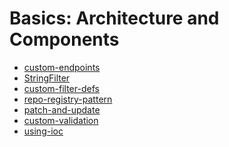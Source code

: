 # Basics:  Architecture and Components

  <!-- Here's what we currently have -->

  * [custom-endpoints](./custom-endpoints.md)
  * [StringFilter](./StringFilter.md)
  * [custom-filter-defs](./custom-filter-defs.md)
  * [repo-registry-pattern](./repo-registry-pattern.md)
  * [patch-and-update](./patch-and-update.md)
  * [custom-validation](./custom-validation.md)
  * [using-ioc](./using-ioc.md)

  
  <!-- * [HATEOAS](./HATEOAS.md) -->
  <!-- * [response-envelopes](./response-envelopes.md) -->
  <!-- * [searching-and-criteria](./searching-and-criteria.md) -->
  <!-- * [projections](./projections.md) -->

<!-- Suggested in late 2018 
    * [The Host]()
    * [The ApiDef]()
    * [The EndpointDef]()
    * [Request and Response Contexts]()
    * [The Router]()
    * [Dependency Injection and the IOC Container]()
    * [The MongoDb Repo]()
    * [The Sql Repo]()
    * [The Repo Pattern: Registry, Repo, & RepoFor]()
    * [The Criteria object]()
    * [Filter Types (StringFilter, DataFilter, NumericFilter, DateRangeFilter)]()
    * [Projections](./projections.md)
    * [The Validation Framework (automatics, canned, and custom validations)]()
    * [The OpenApi endpoint and its UI counterpart]()
* [Advanced: Architecture and Components]()
    * [Event Sourcing]()
    * [Creating Web Hooks]()
    * [Request Pipeline Plugins]()
* [Extending The System]()
    * [Roll Your Own Repo]()
    * [Roll Your Own Validation Framework]()
    * [Roll Your own endpoint set]()
    * [Roll Your Own Plugin]()
    * [Roll Your Own Swagger UI]()
-->